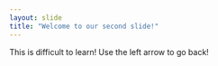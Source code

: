 ```yaml
---
layout: slide
title: "Welcome to our second slide!"
---
```

This is difficult to learn!
Use the left arrow to go back!